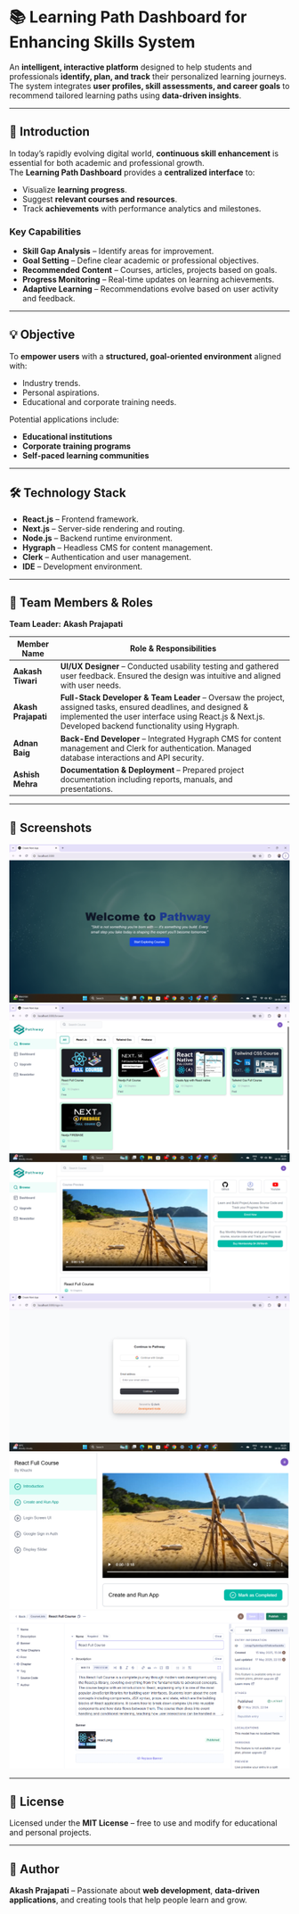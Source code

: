 # 📚 Learning Path Dashboard for Enhancing Skills System

An **intelligent, interactive platform** designed to help students and professionals **identify, plan, and track** their personalized learning journeys.  
The system integrates **user profiles, skill assessments, and career goals** to recommend tailored learning paths using **data-driven insights**.

---

## 🚀 Introduction
In today’s rapidly evolving digital world, **continuous skill enhancement** is essential for both academic and professional growth.  
The **Learning Path Dashboard** provides a **centralized interface** to:
- Visualize **learning progress**.
- Suggest **relevant courses and resources**.
- Track **achievements** with performance analytics and milestones.

### Key Capabilities
- **Skill Gap Analysis** – Identify areas for improvement.
- **Goal Setting** – Define clear academic or professional objectives.
- **Recommended Content** – Courses, articles, projects based on goals.
- **Progress Monitoring** – Real-time updates on learning achievements.
- **Adaptive Learning** – Recommendations evolve based on user activity and feedback.

---

## 💡 Objective
To **empower users** with a **structured, goal-oriented environment** aligned with:
- Industry trends.
- Personal aspirations.
- Educational and corporate training needs.
  
Potential applications include:
- **Educational institutions**
- **Corporate training programs**
- **Self-paced learning communities**

---

## 🛠️ Technology Stack
- **React.js** – Frontend framework.
- **Next.js** – Server-side rendering and routing.
- **Node.js** – Backend runtime environment.
- **Hygraph** – Headless CMS for content management.
- **Clerk** – Authentication and user management.
- **IDE** – Development environment.

---

## 👥 Team Members & Roles

**Team Leader:** **Akash Prajapati**

| Member Name       | Role & Responsibilities |
|-------------------|--------------------------|
| **Aakash Tiwari** | **UI/UX Designer** – Conducted usability testing and gathered user feedback. Ensured the design was intuitive and aligned with user needs. |
| **Akash Prajapati** | **Full-Stack Developer & Team Leader** – Oversaw the project, assigned tasks, ensured deadlines, and designed & implemented the user interface using React.js & Next.js. Developed backend functionality using Hygraph. |
| **Adnan Baig**    | **Back-End Developer** – Integrated Hygraph CMS for content management and Clerk for authentication. Managed database interactions and API security. |
| **Ashish Mehra**  | **Documentation & Deployment** – Prepared project documentation including reports, manuals, and presentations. |

---

## 📸 Screenshots
![Dashboard Screenshot](https://github.com/Akashprajapati010/Learning_path_dashbord_system/blob/3c60b88d5051639c7441ba14ff2fb83fc5e0e590/public/image/Screenshot%202025-05-18%20005413.png)
![Course Recommendation](https://github.com/Akashprajapati010/Learning_path_dashbord_system/blob/3c60b88d5051639c7441ba14ff2fb83fc5e0e590/public/image/Screenshot%202025-05-18%20012851.png)
![Progress Tracking](https://github.com/Akashprajapati010/Learning_path_dashbord_system/blob/3c60b88d5051639c7441ba14ff2fb83fc5e0e590/public/image/Screenshot%202025-05-18%20021007.png)
![Skill Analysis](https://github.com/Akashprajapati010/Learning_path_dashbord_system/blob/3c60b88d5051639c7441ba14ff2fb83fc5e0e590/public/image/Screenshot%202025-05-18%20012907.png)
![Goal Setting Module](https://github.com/Akashprajapati010/Learning_path_dashbord_system/blob/3c60b88d5051639c7441ba14ff2fb83fc5e0e590/public/image/Screenshot%202025-05-18%20013457.png)
![Analytics Overview](https://github.com/Akashprajapati010/Learning_path_dashbord_system/blob/3c60b88d5051639c7441ba14ff2fb83fc5e0e590/public/image/Screenshot%202025-05-18%20013726.png)

---

## 📜 License
Licensed under the **MIT License** – free to use and modify for educational and personal projects.

---

## 📝 Author
**Akash Prajapati** – Passionate about **web development**, **data-driven applications**, and creating tools that help people learn and grow.
